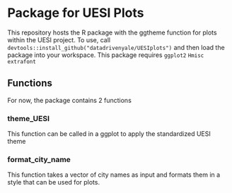 # Package for UESI Plots
This repository hosts the R package with the ggtheme function for plots within the UESI project.
To use, call 
`devtools::install_github("datadrivenyale/UESIplots")`
and then load the package into your workspace.
This package requires 
`ggplot2`
`Hmisc`
`extrafont`
## Functions
For now, the package contains 2 functions

### theme_UESI
This function can be called in a ggplot to apply the standardized UESI theme 

### format_city_name
This function takes a vector of city names as input and formats them in a style that can be used for plots.
